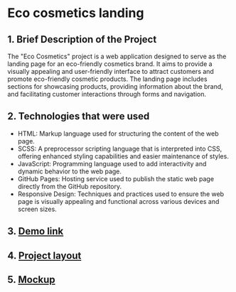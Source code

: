 # Eco cosmetics landing
## 1. Brief Description of the Project
The "Eco Cosmetics" project is a web application designed to serve as the landing page for an eco-friendly cosmetics brand. It aims to provide a visually appealing and user-friendly interface to attract customers and promote eco-friendly cosmetic products. The landing page includes sections for showcasing products, providing information about the brand, and facilitating customer interactions through forms and navigation.

## 2. Technologies that were used
  - HTML: Markup language used for structuring the content of the web page.
  - SCSS: A preprocessor scripting language that is interpreted into CSS, offering enhanced styling capabilities and easier maintenance of styles.
  - JavaScript: Programming language used to add interactivity and dynamic behavior to the web page.
  - GitHub Pages: Hosting service used to publish the static web page directly from the GitHub repository.
  - Responsive Design: Techniques and practices used to ensure the web page is visually appealing and functional across various devices and screen sizes.

## 3. [Demo link](https://alinaovod.github.io/eco-cosmetics-landing/)
## 4. [Project layout](https://github.com/AlinaOvod/eco-cosmetics-landing)
## 5. [Mockup](https://www.figma.com/design/feCHNI7ZD8WPJVBrEXWwA8/Brand-of-eco-cosmetics-_FE-students-(Copy)-(Copy)?node-id=21779-2&t=ulr25bYjceVubSi2-1)
